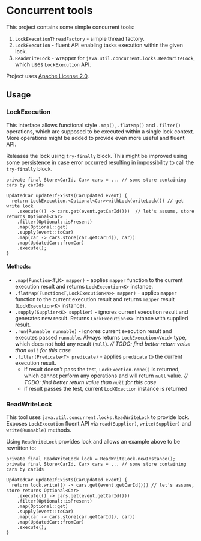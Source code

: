 # Concurrent tools
This project contains some simple concurrent tools:

1. `LockExecutionThreadFactory` - simple thread factory.
1. `LockExecution` - fluent API enabling tasks execution within the given lock.
1. `ReadWriteLock` - wrapper for `java.util.concurrent.locks.ReadWriteLock`, which uses `LockExecution` API.

Project uses [Apache License 2.0](http://www.apache.org/licenses/LICENSE-2.0).

## Usage
### LockExecution

This interface allows functional style `.map()`, `.flatMap()` and `.filter()` operations, which are
supposed to be executed within a single lock context. More operations might be added to provide 
even more useful and fluent API.

Releases the lock using `try-finally` block.
This might be improved using some persistence in case error occurred resulting in impossibility to
call the `try-finally` block.

```
private final Store<CarId, Car> cars = ... // some store containing cars by carIds

UpdatedCar updateIfExists(CarUpdated event) {
  return LockExecution.<Optional<Car>>withLock(writeLock()) // get write lock
    .execute(() -> cars.get(event.getCarId()))  // let's assume, store returns Optional<Car>
    .filter(Optional::isPresent)
    .map(Optional::get)
    .supply(event::toCar)
    .map(car -> cars.store(car.getCarId(), car))
    .map(UpdatedCar::fromCar)
    .execute();
}
```

#### Methods:

* `.map(Function<T,K> mapper)` - applies `mapper` function to the current execution result
and returns `LockExecution<K>` instance.
* `.flatMap(Function<T,LockExecution<K>> mapper)` - applies `mapper` function to the current execution
result and returns `mapper` result (`LockExecution<K>` instance).
* `.supply(Supplier<K> supplier)` - ignores current execution result and generates new result.
Returns `LockExecution<K>` intance with supplied result.
* `.run(Runnable runnable)` - ignores current execution result and executes passed `runnable`.
Always returns `LockExecution<Void>` type, which does not hold any result (`null`). 
_// TODO: find better return value than `null` for this case_
* `.filter(Predicate<T> predicate)` - applies `predicate` to the current execution result.
    * if result doesn't pass the test, `LockExection.none()` is returned, which cannot perform
    any operations and will return `null` value. _// TODO: find better return value than `null` 
    for this case_
    * if result passes the test, current `LocKExection` instance is returned

### ReadWriteLock
This tool uses `java.util.concurrent.locks.ReadWriteLock` to provide lock.
Exposes `LockExecution` fluent API via `read(Supplier)`, `write(Supplier)` and `write(Runnable)` 
methods.

Using `ReadWriteLock` provides lock and allows an example above to be rewritten to:
```
private final ReadWriteLock lock = ReadWriteLock.newInstance();
private final Store<CarId, Car> cars = ... // some store containing cars by carIds

UpdatedCar updateIfExists(CarUpdated event) {
  return lock.write(() -> cars.get(event.getCarId())) // let's assume, store returns Optional<Car> 
    .execute(() -> cars.get(event.getCarId()))  
    .filter(Optional::isPresent)
    .map(Optional::get)
    .supply(event::toCar)
    .map(car -> cars.store(car.getCarId(), car))
    .map(UpdatedCar::fromCar)
    .execute();
}
```


